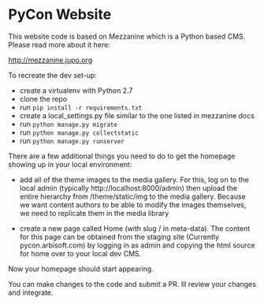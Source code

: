 # PyCon Website

This website code is based on Mezzanine which is a Python based CMS. Please read more about it here: 

http://mezzanine.jupo.org

To recreate the dev set-up:

* create a virtualenv with Python 2.7
* clone the repo
* run ```pip install -r requirements.txt```
* create a local_settings.py file similar to the one listed in mezzanine docs
* run ```python manage.py migrate```
* run ```python manage.py collectstatic```
* run ```python manage.py runserver```

There are a few additional things you need to do to get the homepage showing up in your local environment:

* add all of the theme images to the media gallery. For this, log on to the local admin (typically http://localhost:8000/admin) then upload the entire hierarchy from /theme/static/img to the media gallery. Because we want content authors to be able to modify the images themselves, we need to replicate them in the media library

* create a new page called Home (with slug / in meta-data). The content for this page can be obtained from the staging site (Currently pycon.arbisoft.com) by logging in as admin and copying the html source for home over to your local dev CMS.

Now your homepage should start appearing.

You can make changes to the code and submit a PR. Ill review your changes and integrate.
